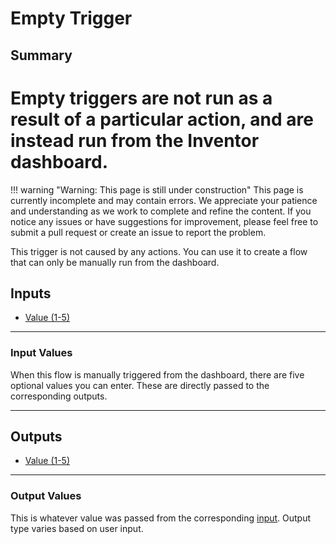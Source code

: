 # Empty Trigger
## Summary
Empty triggers are not run as a result of a particular action, and are instead run from the Inventor dashboard.
=======

!!! warning "Warning: This page is still under construction"
    This page is currently incomplete and may contain errors. We appreciate your patience and understanding as we work to complete and refine the content. If you notice any issues or have suggestions for improvement, please feel free to submit a pull request or create an issue to report the problem.

This trigger is not caused by any actions. You can use it to create a flow that can only be manually run from the dashboard.

## Inputs
- [Value (1-5)](#input-values)
___
### Input Values
When this flow is manually triggered from the dashboard, there are five optional values you can enter. These are directly passed to the corresponding outputs.
___
## Outputs
- [Value (1-5)](#output-values)
___
### Output Values
This is whatever value was passed from the corresponding [input](#input-values). Output type varies based on user input.